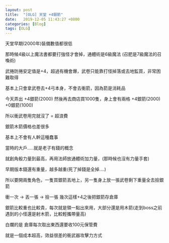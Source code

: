 ```yaml
---
layout: post
title:  "[OLG] 天堂 +4銀箭"
date:   2019-12-05 11:43:27 +0800
categories: [Blog]
tags: [OLG]
---
```



天堂早期(2000年)裝備數值都很低

那時候4級以上魔法書都要打強怪才會掉，通體術是6級魔法 (召肥是7級魔法的召喚術)

武捲防捲安定值是+4，超過有機會爆，武卷只能靠打怪掉落或去地監買，非常困難取得

基本上只會拿武卷去+4弓本身，不會去衝箭，因為箭是消耗品

今天弄出 +4銀箭(2000) 然後再去商店買1000隻，身上會有兩格 +4銀箭(2000) +0銀箭(1000)

所以衝武卷用完就沒了 = 超浪費

銀箭木箭價格也差很多

基本上不會有人幹這種蠢事

當時的大戶.....就是老子有錢的概念

就創角骰力量到最高，再用法師放通體術加力量，(那時候也沒有力量手套)

早期版本錢還有重量，越多越重(死了掉錢是全掉....)

所以要開兩隻角色，一隻買銀箭丟地上，另一隻身上放一張武卷剩下重量全去撿銀箭

衝一次 -> 丟一張 -> 撿一張  幾次這樣+4之後把銀箭存倉庫

銀箭比較重也比較貴，每次就是領一點出來用，大部分還是用木箭(走到boss之前遇到的小怪還是射木箭，比較輕攜帶量高)

白爛的是 倉庫每次取出東西還要收100元保管費

就是一個成本超高，效益很差的衝武器攻擊力方式